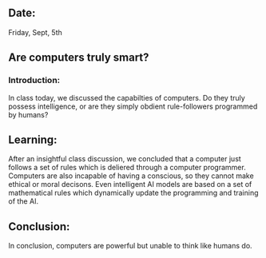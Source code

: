## Date:
Friday, Sept, 5th

## Are computers truly smart?

### Introduction:

In class today, we discussed the capabilties of computers. Do they truly possess intelligence, or are they simply obdient rule-followers programmed by humans?

## Learning:

After an insightful class discussion, we concluded that a computer just follows a set of rules which is deliered through a computer programmer. Computers are also incapable of having a conscious, so they cannot make ethical or moral decisons. Even intelligent AI models are based on a set of mathematical rules which dynamically update the programming and training of the AI. 

## Conclusion:

In conclusion, computers are powerful but unable to think like humans do.
